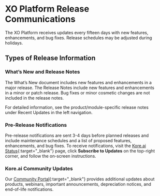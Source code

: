 # XO Platform Release Communications

The XO Platform receives updates every fifteen days with new features, enhancements, and bug fixes. Release schedules may be adjusted during holidays.

## Types of Release Information

### What’s New and Release Notes

The What’s New document includes new features and enhancements in a major release. The Release Notes include new features and enhancements in a minor or patch release. Bug fixes or minor cosmetic changes are not included in the release notes. 

For detailed information, see the product/module-specific release notes under Recent Updates in the left navigation. 

### Pre-Release Notifications

Pre-release notifications are sent 3-4 days before planned releases and include maintenance schedules and a list of proposed features, enhancements, and bug fixes. To receive notifications, visit the [Kore.ai Status](https://status.kore.com/){:target="_blank"} page, click **Subscribe to Updates** on the top-right corner, and follow the on-screen instructions.

### Kore.ai Community Updates

Our [Community Portal](https://community.kore.ai/c/announcements/39){:target="_blank"} provides additional updates about products, webinars, important announcements, depreciation notices, and end-of-life notifications.